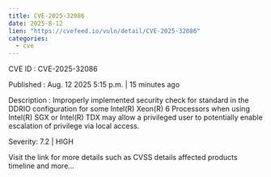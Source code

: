 ```yaml
--- 
title: CVE-2025-32086
date: 2025-8-12
lien: "https://cvefeed.io/vuln/detail/CVE-2025-32086"
categories:
  - cve
---
```


CVE ID : CVE-2025-32086

Published :  Aug. 12
2025
5:15 p.m. | 15 minutes ago

Description : Improperly implemented security check for standard in the DDRIO configuration for some Intel(R) Xeon(R) 6 Processors when using Intel(R) SGX or Intel(R) TDX may allow a privileged user to potentially enable escalation of privilege via local access.

Severity: 7.2 | HIGH

Visit the link for more details
such as CVSS details
affected products
timeline
and more...
